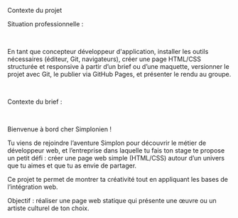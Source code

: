 Contexte du projet

Situation professionnelle :

​

En tant que concepteur développeur d'application, installer les outils nécessaires (éditeur, Git, navigateurs), créer une page HTML/CSS structurée et responsive à partir d’un brief ou d’une maquette, versionner le projet avec Git, le publier via GitHub Pages, et présenter le rendu au groupe.

​

Contexte du brief :

​

Bienvenue à bord cher Simplonien !

Tu viens de rejoindre l’aventure Simplon pour découvrir le métier de développeur web, et l’entreprise dans laquelle tu fais ton stage te propose un petit défi : créer une page web simple (HTML/CSS) autour d’un univers que tu aimes et que tu as envie de partager.

Ce projet te permet de montrer ta créativité tout en appliquant les bases de l’intégration web.

Objectif : réaliser une page web statique qui présente une œuvre ou un artiste culturel de ton choix.
